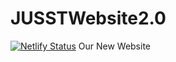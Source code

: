 # JUSSTWebsite2.0
[![Netlify Status](https://api.netlify.com/api/v1/badges/6149a108-6eeb-4ada-a648-0fc021eaca00/deploy-status)](https://app.netlify.com/projects/jussttamil/deploys)
Our New Website
